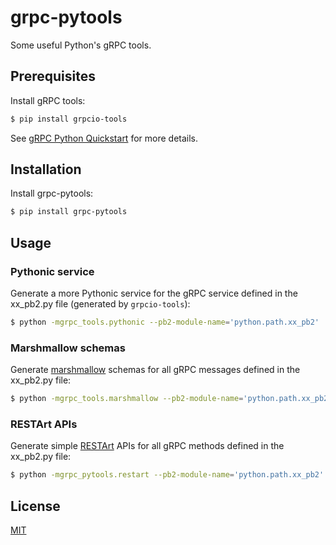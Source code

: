 # grpc-pytools

Some useful Python's gRPC tools.


## Prerequisites

Install gRPC tools:

```bash
$ pip install grpcio-tools
```

See [gRPC Python Quickstart][1] for more details.


## Installation

Install grpc-pytools:

```bash
$ pip install grpc-pytools
```


## Usage

### Pythonic service

Generate a more Pythonic service for the gRPC service defined in the xx_pb2.py file (generated by `grpcio-tools`):

```bash
$ python -mgrpc_tools.pythonic --pb2-module-name='python.path.xx_pb2'
```

### Marshmallow schemas

Generate [marshmallow][2] schemas for all gRPC messages defined in the xx_pb2.py file:

```bash
$ python -mgrpc_tools.marshmallow --pb2-module-name='python.path.xx_pb2'
```

### RESTArt APIs

Generate simple [RESTArt][3] APIs for all gRPC methods defined in the xx_pb2.py file:

```bash
$ python -mgrpc_pytools.restart --pb2-module-name='python.path.xx_pb2' --grpc-server='localhost:50051'
```


## License

[MIT][4]


[1]: http://www.grpc.io/docs/quickstart/python.html#before-you-begin
[2]: https://github.com/marshmallow-code/marshmallow
[3]: https://github.com/RussellLuo/restart
[4]: http://opensource.org/licenses/MIT
